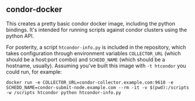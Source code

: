 condor-docker
-------------

This creates a pretty basic condor docker image, including the python bindings. It's intended for running scripts against condor clusters using the python API.

For posterity, a script `htcondor-info.py` is included in the repository, which takes configuration through environment variables `COLLECTOR_URL` (which should be a host:port combo) and `SCHEDD_NAME` (which should be a hostname, usually). Assuming you've built this image with `-t htcondor` you could run, for example:

    docker run -e COLLECTOR_URL=condor-collector.example.com:9618 -e SCHEDD_NAME=condor-submit-node.example.com --rm -it -v $(pwd):/scripts -w /scripts htcondor python htcondor-info.py

